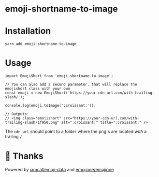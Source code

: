 emoji-shortname-to-image
========================

# Installation

    yarn add emoji-shortname-to-image

# Usage

    import EmojiShort from 'emoji-shortname-to-image';

    // You can also add a second parameter, that will replace the emojishort class with your own
    const emoji = new EmojiShort('https://your-cdn-url.com/with-trailing-slash/');

    console.log(emoji.toImage(':croissant:'));

    // Outputs:
    // <img class="emojishort" src="https://your-cdn-url.com/with-trailing-slash/1f950.png" alt=":croissant:" title=":croissant:" />

The `cdn url` should point to a folder where the png's are located *with* a trailing `/`

# 🙌 Thanks

Powered by [iamcal/emoji-data](https://github.com/iamcal/emoji-data) and [emojione/emojione](https://github.com/emojione/emojione)
